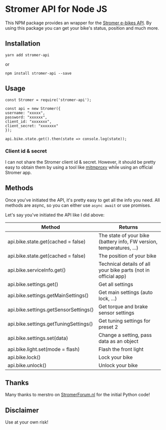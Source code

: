 # Stromer API for Node JS

This NPM package provides an wrapper for the [Stromer e-bikes API](https://www.stromerbike.com/fr_BE.html). By using this package you can get your bike's status, position and much more.

## Installation

`yarn add stromer-api`

or

`npm install stromer-api --save`

## Usage

    const Stromer = require('stromer-api');

    const api = new Stromer({
    username: "xxxxx",
    password: "xxxxxx",
    client_id: "xxxxxxx",
    client_secret: "xxxxxxx"
    });

    api.bike.state.get().then(state => console.log(state));

### Client id & secret

I can not share the Stromer client id & secret. However, it should be pretty easy to obtain them by using a tool like [mitmproxy](https://mitmproxy.org/) while using an official Stromer app.

## Methods

Once you've initiated the API, it's pretty easy to get all the info you need. All methods are async, so you can either use `async await` or use promises.

Let's say you've initiated the API like I did above:

| Method                                | Returns                                                              |
| ------------------------------------- | -------------------------------------------------------------------- |
| api.bike.state.get(cached = false)    | The state of your bike (battery info, FW version, temperatures, ...) |
| api.bike.state.get(cached = false)    | The position of your bike                                            |
| api.bike.serviceInfo.get()            | Technical details of all your bike parts (not in official app)       |
| api.bike.settings.get()               | Get all settings                                                     |
| api.bike.settings.getMainSettings()   | Get main settings (auto lock, ...)                                   |
| api.bike.settings.getSensorSettings() | Get torque and brake sensor settings                                 |
| api.bike.settings.getTuningSettings() | Get tuning settings for preset 2                                     |
| api.bike.settings.set(data)           | Change a setting, pass data as an object                             |
| api.bike.light.set(mode = flash)      | Flash the front light                                                |
| api.bike.lock()                       | Lock your bike                                                       |
| api.bike.unlock()                     | Unlock your bike                                                     |

## Thanks

Many thanks to merstro on [StromerForum.nl](http://stromerforum.nl) for the initial Python code!

## Disclaimer

Use at your own risk!

